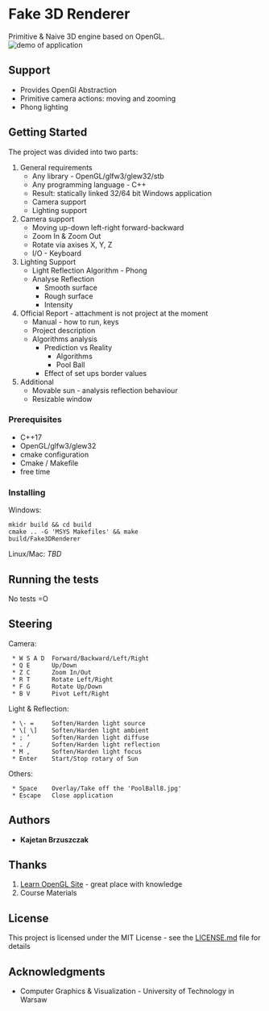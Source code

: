 # Fake 3D Renderer

Primitive & Naive 3D engine based on OpenGL.  
![demo of application](readme_resources/Demo.gif)

## Support 

 * Provides OpenGl Abstraction 
 * Primitive camera actions: moving and zooming
 * Phong lighting 
 
## Getting Started

The project was divided into two parts:
 1. General requirements
    * Any library - OpenGL/glfw3/glew32/stb
    * Any programming language - C++
    * Result: statically linked 32/64 bit Windows application
    * Camera support
    * Lighting support
 2. Camera support
    * Moving up-down left-right forward-backward
    * Zoom In & Zoom Out
    * Rotate via axises X, Y, Z
    * I/O - Keyboard 
 3. Lighting Support
    * Light Reflection Algorithm - Phong
    * Analyse Reflection
        * Smooth surface
        * Rough surface
        * Intensity
 4. Official Report - attachment is not project at the moment
    * Manual - how to run, keys
    * Project description
    * Algorithms analysis
        * Prediction vs Reality 
            * Algorithms 
            * Pool Ball
        * Effect of set ups border values   
 5. Additional
    * Movable sun - analysis reflection behaviour
    * Resizable window


### Prerequisites

* C++17
* OpenGL/glfw3/glew32
* cmake configuration
* Cmake / Makefile
* free time

### Installing
Windows:
```
mkidr build && cd build
cmake .. -G 'MSYS Makefiles' && make
build/Fake3DRenderer
```

Linux/Mac: _TBD_

## Running the tests

No tests =O

## Steering

Camera:
```
 * W S A D  Forward/Backward/Left/Right
 * Q E      Up/Down
 * Z C      Zoom In/Out
 * R T      Rotate Left/Right
 * F G      Rotate Up/Down
 * B V      Pivot Left/Right
```
Light & Reflection:
```
 * \- =     Soften/Harden light source
 * \[ \]    Soften/Harden light ambient
 * ; ‘      Soften/Harden light diffuse
 * . /      Soften/Harden light reflection
 * M ,      Soften/Harden light focus
 * Enter    Start/Stop rotary of Sun
```
Others:
```
 * Space    Overlay/Take off the 'PoolBall8.jpg'
 * Escape   Close application
```

## Authors

* **Kajetan Brzuszczak** 

## Thanks

1. [Learn OpenGL Site](https://learnopengl.com) - great place with knowledge 
2. Course Materials 

## License

This project is licensed under the MIT License - see the [LICENSE.md](LICENSE.md) file for details

## Acknowledgments

* Computer Graphics & Visualization - University of Technology in Warsaw
